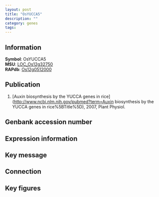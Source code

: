 ```yaml
---
layout: post
title: "OsYUCCA5"
description: ""
category: genes
tags: 
---
```


## Information
__Symbol__: OsYUCCA5  
__MSU__: [LOC_Os12g32750](http://rice.plantbiology.msu.edu/cgi-bin/ORF_infopage.cgi?orf=LOC_Os12g32750)  
__RAPdb__: [Os12g0512000](http://rapdb.dna.affrc.go.jp/viewer/gbrowse_details/irgsp1?name=Os12g0512000)  

## Publication
1. [Auxin biosynthesis by the YUCCA genes in rice](http://www.ncbi.nlm.nih.gov/pubmed?term=Auxin biosynthesis by the YUCCA genes in rice%5BTitle%5D), 2007, Plant Physiol.

## Genbank accession number

## Expression information

## Key message

## Connection

## Key figures


